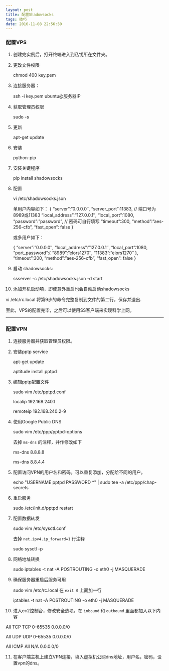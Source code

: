 ```yaml
---
layout: post
title: 配置Shadowsocks
tags: 技巧
date: 2016-11-08 22:56:50
---
```


### 配置VPS

<!-- more -->

1. 创建完实例后，打开终端进入到私钥所在文件夹。

2. 更改文件权限

    chmod 400 key.pem

3. 连接服务器：

   ssh -i key.pem  ubuntu@服务器IP

4. 获取管理员权限

   sudo -s

5. 更新

   apt-get update

6. 安装

   python-pip

7. 安装关键程序

   pip install shadowsocks

8. 配置

    vi /etc/shadowsocks.json

     单用户内容如下：
      {
      “server”:”0.0.0.0″,
      “server_port”:11383,  // 端口号为8989或11383
      “local_address”:”127.0.0.1″,
      “local_port”:1080,
      “password”:”password”,  // 密码可自行填写
      “timeout”:300,
      “method”:”aes-256-cfb”,
      “fast_open”: false
      }

     或多用户如下：

     {
     “server”:”0.0.0.0″,
     “local_address”:”127.0.0.1″,
     “local_port”:1080,
     “port_password”:{
     “8989”:”elors1270″,
     “11383”:”elors1270″
     },
     “timeout”:300,
     “method”:”aes-256-cfb”,
     “fast_open”: false
     }

9. 启动 shadowsocks:

    ssserver -c /etc/shadowsocks.json -d start

10. 添加开机启动项，即使意外重启也会自动启动shadowsocks

   vi /etc/rc.local
   将第9步的命令完整复制到文件的第二行，保存并退出.

至此，VPS的配置完毕，之后可以使用SS客户端来实现科学上网。

***


### 配置VPN

1. 连接服务器并获取管理员权限。

2. 安装pptp service

    apt-get update

    aptitude install pptpd

3. 编辑pptp配置文件

    sudo vim /etc/pptpd.conf

    localip 192.168.240.1

    remoteip 192.168.240.2-9

4. 使用Google Public DNS

    sudo vim /etc/ppp/pptpd-options

    去掉 `ms-dns` 的注释，并作修改如下

    ms-dns 8.8.8.8

    ms-dns 8.8.4.4

5. 配置访问VPN的用户名和密码。可以重复添加，分配给不同的用户。

    echo "USERNAME pptpd PASSWORD \*" | sudo tee -a /etc/ppp/chap-secrets

6. 重启服务

    sudo /etc/init.d/pptpd restart

7. 配置数据转发

    sudo vim /etc/sysctl.conf

    去掉 `net.ipv4.ip_forward=1` 行注释

    sudo sysctl -p

8. 网络地址转换

    sudo iptables -t nat -A POSTROUTING -o eth0 -j MASQUERADE

9. 确保服务器重启后服务可用

    sudo vim /etc/rc.local 在 `exit 0` 上面加一行

    iptables -t nat -A POSTROUTING -o eth0 -j MASQUERADE

10. 进入ec2控制台，修改安全选项，在 `inbound` 和 `outbound` 里面都加入以下内容

   All TCP    TCP    0-65535    0.0.0.0/0

   All UDP    UDP    0-65535    0.0.0.0/0

   All ICMP    All    N/A     0.0.0.0/0

11. 在客户端主机上建立VPN连接，填入虚拟机公网dns地址，用户名，密码，设置vpn的dns。
